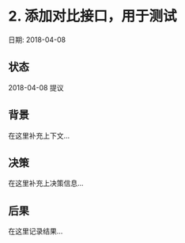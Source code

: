 # 2. 添加对比接口，用于测试

日期: 2018-04-08

## 状态

2018-04-08 提议

## 背景

在这里补充上下文...

## 决策

在这里补充上决策信息...

## 后果

在这里记录结果...
